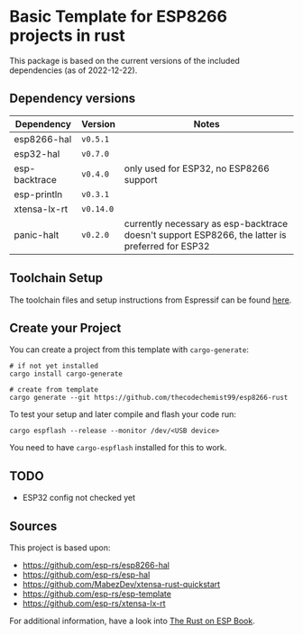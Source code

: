 # Basic Template for ESP8266 projects in rust
This package is based on the current versions of the included dependencies (as of 2022-12-22).

## Dependency versions
| Dependency    | Version   | Notes                                                                                           |
| ------------- | --------- | ----------------------------------------------------------------------------------------------- |
| esp8266-hal   | `v0.5.1`  |                                                                                                 |
| esp32-hal     | `v0.7.0`  |                                                                                                 |
| esp-backtrace | `v0.4.0`  | only used for ESP32, no ESP8266 support                                                         |
| esp-println   | `v0.3.1`  |                                                                                                 |
| xtensa-lx-rt  | `v0.14.0` |                                                                                                 |
| panic-halt    | `v0.2.0`  | currently necessary as esp-backtrace doesn't support ESP8266, the latter is preferred for ESP32 |

## Toolchain Setup
The toolchain files and setup instructions from Espressif can be found [here](https://docs.espressif.com/projects/esp8266-rtos-sdk/en/latest/get-started/linux-setup.html).

## Create your Project
You can create a project from this template with `cargo-generate`:
```
# if not yet installed
cargo install cargo-generate

# create from template
cargo generate --git https://github.com/thecodechemist99/esp8266-rust
```

To test your setup and later compile and flash your code run:
```
cargo espflash --release --monitor /dev/<USB device>
```
You need to have `cargo-espflash` installed for this to work.

## TODO
- ESP32 config not checked yet

## Sources
This project is based upon:
- https://github.com/esp-rs/esp8266-hal
- https://github.com/esp-rs/esp-hal
- https://github.com/MabezDev/xtensa-rust-quickstart
- https://github.com/esp-rs/esp-template
- https://github.com/esp-rs/xtensa-lx-rt

For additional information, have a look into [The Rust on ESP Book](https://esp-rs.github.io/book/).
